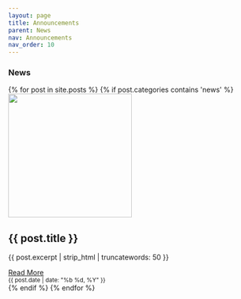 ```yaml
---
layout: page
title: Announcements
parent: News
nav: Announcements
nav_order: 10
---
```


<!-- <a href="https://twitter.com/plymUni?ref_src=twsrc%5Etfw" class="twitter-follow-button" data-lang="en" data-dnt="true"
    data-show-count="false">Follow @plymUni</a>
<script async src="https://platform.twitter.com/widgets.js" charset="utf-8"></script> -->

<!-- <a class="twitter-timeline" href="https://twitter.com/PlymUni?ref_src=twsrc%5Etfw">Tweets by PlymUni</a> <script async src="https://platform.twitter.com/widgets.js" charset="utf-8"></script> -->

### News
<div class="container custom-container">
    {% for post in site.posts %}
      {% if post.categories contains 'news' %}
    <div class="blog-row">
        <div class="col-md-3 d-flex align-items-center">
            <div class="blog-block">
                <img src="{{ post.thumbnail }}" style="width: 250px; display: block;" class="img-fluid">
            </div>
        </div>
        <div class="col-md-9">
            <div class="blog-block">
                <h2>{{ post.title }}</h2>
                <p>
                    {{ post.excerpt | strip_html | truncatewords: 50 }}
                </p>
            </div>
            <div class="d-flex justify-content-between align-items-center">
                <div class="btn-group">
                    <a class="btn btn-sm btn-outline-secondary" href="{{post.url}}" role="button">Read More</a>
                </div>
                <small class="text-muted">{{ post.date | date: "%b %d, %Y" }}</small>
            </div>
        </div>
    </div>
      {% endif %}
    {% endfor %}
</div>
